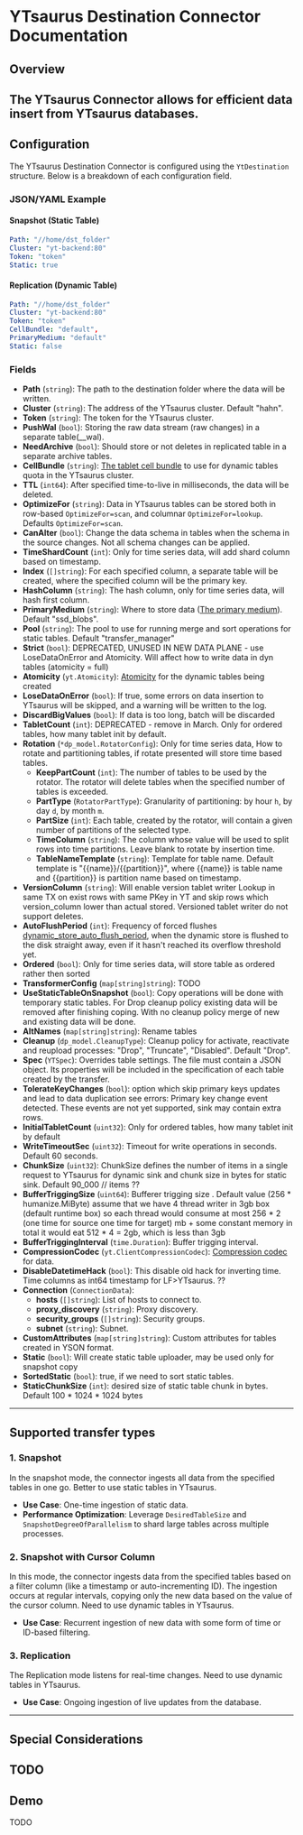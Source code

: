 # YTsaurus Destination Connector Documentation

## Overview

The YTsaurus Connector allows for efficient data insert from YTsaurus databases.
---

## Configuration

The YTsaurus Destination Connector is configured using the `YtDestination` structure. Below is a breakdown of each configuration field.

### JSON/YAML Example

#### Snapshot (Static Table)
```yaml
Path: "//home/dst_folder"
Cluster: "yt-backend:80"
Token: "token"
Static: true
```

#### Replication (Dynamic Table)
```yaml
Path: "//home/dst_folder"
Cluster: "yt-backend:80"
Token: "token"
CellBundle: "default",
PrimaryMedium: "default"
Static: false
```

### Fields

- **Path** (`string`): The path to the destination folder where the data will be written.
- **Cluster** (`string`): The address of the YTsaurus cluster. Default "hahn".
- **Token** (`string`): The token for the YTsaurus cluster.
- **PushWal** (`bool`): Storing the raw data stream (raw changes)  in a separate table(__wal).
- **NeedArchive** (`bool`): Should store or not deletes in replicated table in a separate archive tables.
- **CellBundle** (`string`): [The tablet cell bundle](https://ytsaurus.tech/docs/en/user-guide/dynamic-tables/concepts) to use for dynamic tables quota in the YTsaurus cluster.
- **TTL** (`int64`): After specified time-to-live in milliseconds, the data will be deleted.
- **OptimizeFor** (`string`): Data in YTsaurus tables can be stored both in row-based `OptimizeFor=scan`, and columnar `OptimizeFor=lookup`. Defaults `OptimizeFor=scan`.
- **CanAlter** (`bool`): Change the data schema in tables when the schema in the source changes. Not all schema changes can be applied.
- **TimeShardCount** (`int`): Only for time series data, will add shard column based on timestamp.
- **Index** (`[]string`): For each specified column, a separate table will be created, where the specified column will be the primary key.
- **HashColumn** (`string`): The hash column, only for time series data, will hash first column.
- **PrimaryMedium** (`string`): Where to store data ([The primary medium](https://ytsaurus.tech/docs/en/user-guide/storage/media#primary)). Default "ssd_blobs".
- **Pool** (`string`): The pool to use for running merge and sort operations for static tables. Default "transfer_manager"
- **Strict** (`bool`): DEPRECATED, UNUSED IN NEW DATA PLANE - use LoseDataOnError and Atomicity. Will affect how to write data in dyn tables (atomicity = full)
- **Atomicity** (`yt.Atomicity`): [Atomicity](https://ytsaurus.tech/docs/ru/user-guide/dynamic-tables/transactions#atomicity) for the dynamic tables being created
- **LoseDataOnError** (`bool`): If true, some errors on data insertion to YTsaurus will be skipped, and a warning will be written to the log.
- **DiscardBigValues** (`bool`): If data is too long, batch will be discarded
- **TabletCount** (`int`): DEPRECATED - remove in March. Only for ordered tables, how many tablet init by default.
- **Rotation** (`*dp_model.RotatorConfig`): Only for time series data, How to rotate and partitioning tables, if rotate presented will store time based tables.
  - **KeepPartCount** (`int`): The number of tables to be used by the rotator. The rotator will delete tables when the specified number of tables is exceeded.
  - **PartType** (`RotatorPartType`): Granularity of partitioning: by hour `h`, by day `d`, by month `m`. 
  - **PartSize** (`int`): Each table, created by the rotator, will contain a given number of partitions of the selected type.
  - **TimeColumn** (`string`): The column whose value will be used to split rows into time partitions. Leave blank to rotate by insertion time.
  - **TableNameTemplate** (`string`): Template for table name. Default template is "{{name}}/{{partition}}", where {{name}} is table name and {{partition}} is partition name based on timestamp.
- **VersionColumn** (`string`): Will enable version tablet writer Lookup in same TX on exist rows with same PKey in YT and skip rows which version_column lower than actual stored. Versioned tablet writer do not support deletes.
- **AutoFlushPeriod** (`int`): Frequency of forced flushes [dynamic_store_auto_flush_period](https://ytsaurus.tech/docs/en/user-guide/dynamic-tables/compaction#flush_attributes), when the dynamic store is flushed to the disk straight away, even if it hasn't reached its overflow threshold yet.
- **Ordered** (`bool`): Only for time series data, will store table as ordered rather then sorted
- **TransformerConfig** (`map[string]string`): TODO
- **UseStaticTableOnSnapshot** (`bool`): Copy operations will be done with temporary static tables. For Drop cleanup policy existing data will be removed after finishing coping. With no cleanup policy merge of new and existing data will be done.
- **AltNames** (`map[string]string`): Rename tables
- **Cleanup** (`dp_model.CleanupType`): Cleanup policy for activate, reactivate and reupload processes: "Drop", "Truncate", "Disabled". Default "Drop".
- **Spec** (`YTSpec`): Overrides table settings. The file must contain a JSON object. Its properties will be included in the specification of each table created by the transfer.
- **TolerateKeyChanges** (`bool`): option which skip primary keys updates and lead to data duplication see errors: Primary key change event detected. These events are not yet supported, sink may contain extra rows.
- **InitialTabletCount** (`uint32`): Only for ordered tables, how many tablet init by default
- **WriteTimeoutSec** (`uint32`): Timeout for write operations in seconds. Default 60 seconds.
- **ChunkSize** (`uint32`): ChunkSize defines the number of items in a single request to YTsaurus for dynamic sink and chunk size in bytes for static sink. Default 90_000            // items ??
- **BufferTriggingSize** (`uint64`): Bufferer trigging size . Default value (256 * humanize.MiByte) assume that we have 4 thread writer in 3gb box (default runtime box) so each thread would consume at most 256 * 2 (one time for source one time for target) mb + some constant memory in total it would eat 512 * 4 = 2gb, which is less than 3gb
- **BufferTriggingInterval** (`time.Duration`): Buffer trigging interval.
- **CompressionCodec** (`yt.ClientCompressionCodec`): [Compression codec](https://ytsaurus.tech/docs/en/user-guide/storage/compression#compression_codecs) for data.
- **DisableDatetimeHack** (`bool`): This disable old hack for inverting time. Time columns as int64 timestamp for LF>YTsaurus. ??
- **Connection** (`ConnectionData`):
  - **hosts** (`[]string`): List of hosts to connect to.
  - **proxy_discovery** (`string`): Proxy discovery.
  - **security_groups** (`[]string`): Security groups.
  - **subnet** (`string`): Subnet.
- **CustomAttributes** (`map[string]string`): Custom attributes for tables created in YSON format.
- **Static** (`bool`): Will create static table uploader, may be used only for snapshot copy
- **SortedStatic** (`bool`): true, if we need to sort static tables.
- **StaticChunkSize** (`int`): desired size of static table chunk in bytes. Default 100 * 1024 * 1024 bytes

---

## Supported transfer types

### 1. Snapshot

In the snapshot mode, the connector ingests all data from the specified tables in one go. Better to use static tables in YTsaurus.

- **Use Case**: One-time ingestion of static data.
- **Performance Optimization**: Leverage `DesiredTableSize` and `SnapshotDegreeOfParallelism` to shard large tables across multiple processes.

### 2. Snapshot with Cursor Column

In this mode, the connector ingests data from the specified tables based on a filter column (like a timestamp or auto-incrementing ID). The ingestion occurs at regular intervals, copying only the new data based on the value of the cursor column. Need to use dynamic tables in YTsaurus.

- **Use Case**: Recurrent ingestion of new data with some form of time or ID-based filtering.

### 3. Replication

The Replication mode listens for real-time changes. Need to use dynamic tables in YTsaurus.

- **Use Case**: Ongoing ingestion of live updates from the database.

---


## Special Considerations

TODO
---

## Demo

TODO


